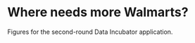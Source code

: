 Where needs more Walmarts?
======================

Figures for the second-round Data Incubator application.
